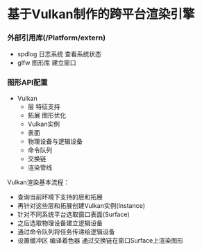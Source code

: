 # 基于Vulkan制作的跨平台渲染引擎

### 外部引用库(/Platform/extern)
- spdlog 日志系统 查看系统状态
- glfw   图形库 建立窗口
### 图形API配置
- Vulkan
    - 层 特征支持
    - 拓展 图形优化
    - Vulkan实例
    - 表面
    - 物理设备与逻辑设备
    - 命令队列
    - 交换链
    - 渲染管线

Vulkan渲染基本流程：
- 查询当前环境下支持的层和拓展
- 再针对这些层和拓展创建Vulkan实例(Instance)
- 针对不同系统平台选取窗口表面(Surface)
- 之后选取物理设备建立逻辑设备
- 通过命令队列将任务传递给逻辑设备
- 设置缓冲区 编译着色器 通过交换链在窗口Surface上渲染图形

